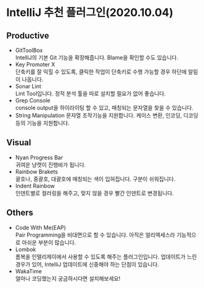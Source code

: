 # IntelliJ 추천 플러그인(2020.10.04)

## Productive

- GitToolBox  
   IntelliJ의 기본 Git 기능을 확장해줍니다. Blame을 확인할 수도 있습니다.
- Key Promoter X  
   단축키를 잘 익힐 수 있도록, 클릭한 작업이 단축키로 수행 가능할 경우 하단에 알림이 나옵니다.
- Sonar Lint  
   Lint Tool입니다. 정적 분석 툴을 따로 설치할 필요가 없어 좋습니다.
- Grep Console  
   console output을 하이라이팅 할 수 있고, 매칭되는 문자열을 찾을 수 있습니다.
- String Manipulation
   문자열 조작기능을 지원합니다. 케이스 변환, 인코딩, 디코딩 등의 기능을 지원합니다.

## Visual

- Nyan Progress Bar  
   귀여운 냥캣이 진행바가 됩니다.
- Rainbow Brakets  
   괄호나, 중괄호, 대괄호에 매칭되는 색이 입혀집니다. 구분이 쉬워집니다.
- Indent Rainbow  
   인덴트별로 컬러링을 해주고, 맞지 않을 경우 빨간 인덴트로 변경됩니다.

## Others

- Code With Me(EAP)  
   Pair Programming을 비대면으로 할 수 있습니다. 아직은 얼리엑세스라 기능적으로 아쉬운 부분이 많습니다.
- Lombok  
   롬복을 인텔리제이에서 사용할 수 있도록 해주는 플러그인입니다. 업데이트가 느린 경우가 있어, IntelliJ 업데이트에 신중해야 하는 단점이 있습니다.
- WakaTime  
   얼마나 코딩했는지 궁금하시다면 설치해보세요!
